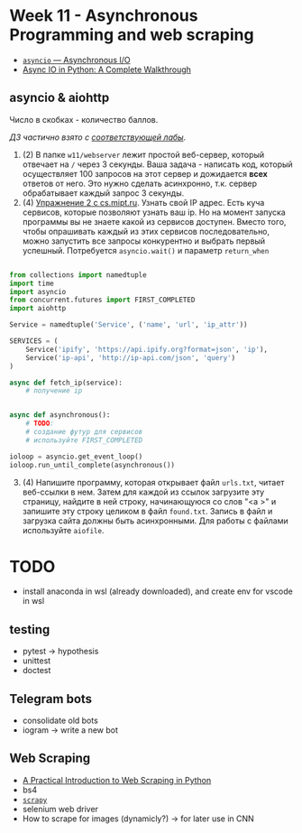 # Week 11 - Asynchronous Programming and web scraping



- [`asyncio` — Asynchronous I/O](https://docs.python.org/3/library/asyncio.html)
- [Async IO in Python: A Complete Walkthrough](https://realpython.com/async-io-python/#a-full-program-asynchronous-requests)


## asyncio & aiohttp
Число в скобках - количество баллов.

_ДЗ частично взято с [соответствующей лабы](http://cs.mipt.ru/advanced_python/lessons/lab11.html)_.

1. (2) В папке `w11/webserver` лежит простой веб-сервер, который отвечает на `/` через 3 секунды.
Ваша задача - написать код, который осуществляет 100 запросов на этот сервер и дожидается **всех** ответов от него.
Это нужно сделать асинхронно, т.к. сервер обрабатывает каждый запрос 3 секунды.
2. (4) [Упражнение 2 с cs.mipt.ru](http://cs.mipt.ru/advanced_python/lessons/lab11.html#o2).
Узнать свой IP адрес. 
Есть куча сервисов, которые позволяют узнать ваш ip.
Но на момент запуска программы вы не знаете какой из сервисов доступен.
Вместо того, чтобы опрашивать каждый из этих сервисов последовательно, 
можно запустить все запросы конкурентно и выбрать первый успешный.
Потребуется `asyncio.wait()` и параметр `return_when`

```py

from collections import namedtuple
import time
import asyncio
from concurrent.futures import FIRST_COMPLETED
import aiohttp

Service = namedtuple('Service', ('name', 'url', 'ip_attr'))

SERVICES = (
    Service('ipify', 'https://api.ipify.org?format=json', 'ip'),
    Service('ip-api', 'http://ip-api.com/json', 'query')
)

async def fetch_ip(service):
    # получение ip


async def asynchronous():
    # TODO:
    # создание футур для сервисов
    # используйте FIRST_COMPLETED

ioloop = asyncio.get_event_loop()
ioloop.run_until_complete(asynchronous())
```

3. (4) Напишите программу, которая открывает файл `urls.txt`, читает веб-ссылки в нем.
Затем для каждой из ссылок загрузите эту страницу, найдите в ней строку, начинающуюся со слов "\<a \>"
и запишите эту строку целиком в файл `found.txt`. Запись в файл и загрузка сайта должны быть асинхронными.
Для работы с файлами используйте `aiofile`.

# TODO
- install anaconda in wsl (already downloaded), and create env for vscode in wsl

## testing

- pytest -> hypothesis
- unittest
- doctest

## Telegram bots
- consolidate old bots
- iogram -> write a new bot

## Web Scraping

- [A Practical Introduction to Web Scraping in Python](https://realpython.com/python-web-scraping-practical-introduction/#your-first-web-scraper)
- bs4
- [`scrapy`](https://scrapy.org/)
- selenium web driver
- How to scrape for images (dynamicly?) -> for later use in CNN